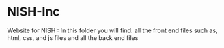 # NISH-Inc
Website for NISH
:  In this folder you will find:
all the front end files such as,
html, css, and js files 
and all the back end files

